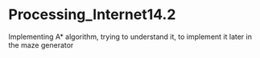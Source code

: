 # Processing_Internet14.2
Implementing A* algorithm, trying to understand it, to implement it later in the maze generator
